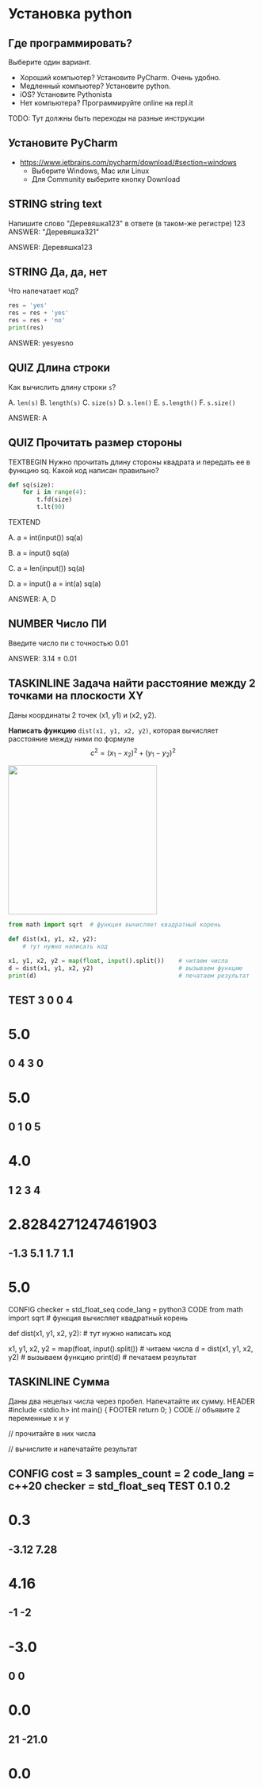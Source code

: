 # Установка python

## Где программировать?

Выберите один вариант.

* Хороший компьютер? Установите PyCharm. Очень удобно.
* Медленный компьютер? Установите python.
* iOS? Установите Pythonista
* Нет компьютера? Программируйте online на repl.it

TODO: Тут должны быть переходы на разные инструкции

## Установите PyCharm

* https://www.jetbrains.com/pycharm/download/#section=windows
    * Выберите Windows, Mac или Linux
    * Для Community выберите кнопку Download
    
## STRING string text

Напишите слово "Деревяшка123" в ответе (в таком-же регистре)
123 ANSWER: "Деревяшка321"

ANSWER: Деревяшка123

## STRING Да, да, нет

Что напечатает код?

```python
res = 'yes'
res = res + 'yes'
res = res + 'no'
print(res)
```

ANSWER: yesyesno

## QUIZ Длина строки

Как вычислить длину строки `s`?

A. `len(s)`
B. `length(s)`
C. `size(s)`
D. `s.len()`
E. `s.length()`
F. `s.size()`

ANSWER: A

## QUIZ Прочитать размер стороны

TEXTBEGIN
Нужно прочитать длину стороны квадрата и передать ее в функцию sq. Какой код написан правильно?
```python
def sq(size):
    for i in range(4):
        t.fd(size)
        t.lt(90)
```
TEXTEND

A.
a = int(input())
sq(a)

B.
a = input()
sq(a)

C.
a = len(input())
sq(a)

D.
a = input()
a = int(a)
sq(a)

ANSWER: A, D

## NUMBER Число ПИ

Введите число пи с точностью 0.01

ANSWER: 3.14 ± 0.01

## TASKINLINE Задача найти расстояние между 2 точками на плоскости XY

Даны координаты 2 точек (x1, y1) и (x2, y2). 

**Написать функцию** `dist(x1, y1, x2, y2)`, которая вычисляет расстояние между ними по формуле $$c^2 = (x_1 - x_2)^2 + (y_1 - y_2)^2$$

<img src="https://stepik.org/media/attachments/lesson/408292/length2D.png" width=300 />

```python
from math import sqrt  # функция вычисляет квадратный корень

def dist(x1, y1, x2, y2):
    # тут нужно написать код

x1, y1, x2, y2 = map(float, input().split())    # читаем числа
d = dist(x1, y1, x2, y2)                        # вызываем функцию
print(d)                                        # печатаем результат
```
TEST
3 0 0 4
----
5.0
====
0 4 3 0
----
5.0
====
0 1 0 5
----
4.0
====
1 2 3 4
----
2.8284271247461903
====
-1.3 5.1 1.7 1.1
----
5.0
====
CONFIG
checker = std_float_seq
code_lang = python3
CODE
from math import sqrt  # функция вычисляет квадратный корень

def dist(x1, y1, x2, y2):
    # тут нужно написать код

x1, y1, x2, y2 = map(float, input().split())    # читаем числа
d = dist(x1, y1, x2, y2)                        # вызываем функцию
print(d)                                        # печатаем результат

## TASKINLINE Сумма
Даны два нецелых числа через пробел. Напечатайте их сумму.
HEADER
#include <stdio.h>
int main() {
FOOTER
	return 0;
}
CODE
// объявите 2 переменные x и y

// прочитайте в них числа

// вычислите и напечатайте результат

CONFIG
cost = 3
samples_count = 2
code_lang = c++20
checker = std_float_seq
TEST
0.1 0.2
----
0.3
====
-3.12
7.28
----
4.16
====
-1
-2
----
-3.0
====
0
0
----
0.0
====
21
-21.0
----
0.0
====
